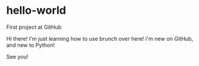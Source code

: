 # hello-world
First project at GitHub

Hi there! I'm just learning how to use brunch over here!
i'm new on GitHub, and new to Python!

See you!
